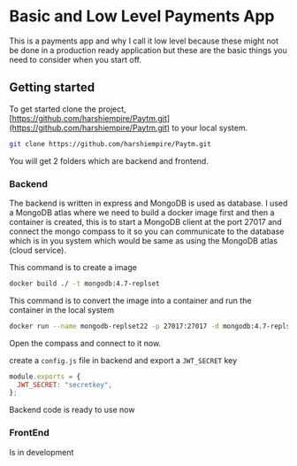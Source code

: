 # Basic and Low Level Payments App

This is a payments app and why I call it low level because these might not be done in a production ready application but these are the basic things you need to consider when you start off.

## Getting started

To get started clone the project, [https://github.com/harshiempire/Paytm.git](https://github.com/harshiempire/Paytm.git) to your local system.

```bash
git clone https://github.com/harshiempire/Paytm.git
```
You will get 2 folders which are backend and frontend.

### Backend
 
The backend is written in express and MongoDB is used as database. I used a MongoDB atlas where we need to build a docker image first and then a container is created, this is to start a MongoDB client at the port 27017 and connect the mongo compass to it so you can communicate to the database which is in you system which would be same as using the MongoDB atlas (cloud service). 

This command is to create a image

```bash
docker build ./ -t mongodb:4.7-replset
 ```

This command is to convert the image into a container and run the container in the local system

```bash
docker run --name mongodb-replset22 -p 27017:27017 -d mongodb:4.7-replset
 ```

Open the compass and connect to it now.

create a ``` config.js ``` file in backend and export a ```JWT_SECRET``` key

```javascript
module.exports = {
  JWT_SECRET: "secretkey",
};
```
Backend code is ready to use now 

### FrontEnd
Is in development 